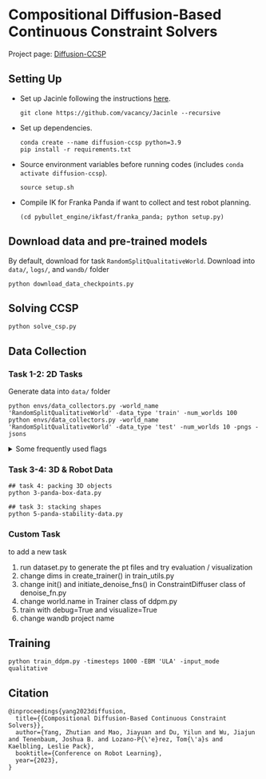 # Compositional Diffusion-Based Continuous Constraint Solvers

Project page: [Diffusion-CCSP](https://diffusion-ccsp.github.io/)

## Setting Up

* Set up Jacinle following the instructions [here](https://github.com/vacancy/Jacinle).

    ```shell
    git clone https://github.com/vacancy/Jacinle --recursive
    ```

* Set up dependencies.

    ```shell
    conda create --name diffusion-ccsp python=3.9
    pip install -r requirements.txt
    ```

* Source environment variables before running codes (includes `conda activate diffusion-ccsp`).

    ```shell
    source setup.sh
    ```

* Compile IK for Franka Panda if want to collect and test robot planning.

    ```shell
    (cd pybullet_engine/ikfast/franka_panda; python setup.py)
    ```

## Download data and pre-trained models

By default, download for task `RandomSplitQualitativeWorld`. Download into `data/`, `logs/`, and `wandb/` folder

```shell
python download_data_checkpoints.py
```

## Solving CCSP

```shell
python solve_csp.py
```

## Data Collection

### Task 1-2: 2D Tasks

Generate data into `data/` folder

```shell
python envs/data_collectors.py -world_name 'RandomSplitQualitativeWorld' -data_type 'train' -num_worlds 100
python envs/data_collectors.py -world_name 'RandomSplitQualitativeWorld' -data_type 'test' -num_worlds 10 -pngs -jsons
```

<details><summary>Some frequently used flags</summary>

* `-world_name = RandomSplitWorld | TriangularRandomSplitWorld | RandomSplitQualitativeWorld`: generates different geometric splitting datasets
* `-num_worlds`: number of data
* `-pngs | -jsons`: .png and .json files will be in `render/{dataset_name}` folder

</details>

### Task 3-4: 3D & Robot Data

```shell
## task 4: packing 3D objects
python 3-panda-box-data.py

## task 3: stacking shapes
python 5-panda-stability-data.py
```


### Custom Task
to add a new task

1. run dataset.py to generate the pt files and try evaluation / visualization
2. change dims in create_trainer() in train_utils.py
3. change init() and initiate_denoise_fns() in ConstraintDiffuser class of denoise_fn.py
3. change world.name in Trainer class of ddpm.py
4. train with debug=True and visualize=True
5. change wandb project name

## Training

```shell
python train_ddpm.py -timesteps 1000 -EBM 'ULA' -input_mode qualitative
```

## Citation

```shell
@inproceedings{yang2023diffusion,
  title={{Compositional Diffusion-Based Continuous Constraint Solvers}},
  author={Yang, Zhutian and Mao, Jiayuan and Du, Yilun and Wu, Jiajun and Tenenbaum, Joshua B. and Lozano-P{\'e}rez, Tom{\'a}s and Kaelbling, Leslie Pack},
  booktitle={Conference on Robot Learning},
  year={2023},
}
```

